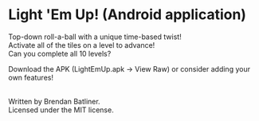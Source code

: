 Light 'Em Up! (Android application)
===================
Top-down roll-a-ball with a unique time-based twist!<br>
Activate all of the tiles on a level to advance!<br>
Can you complete all 10 levels?

Download the APK (LightEmUp.apk &#8594; View Raw) or consider adding your own features!

<br>
Written by Brendan Batliner.<br>
Licensed under the MIT license.
